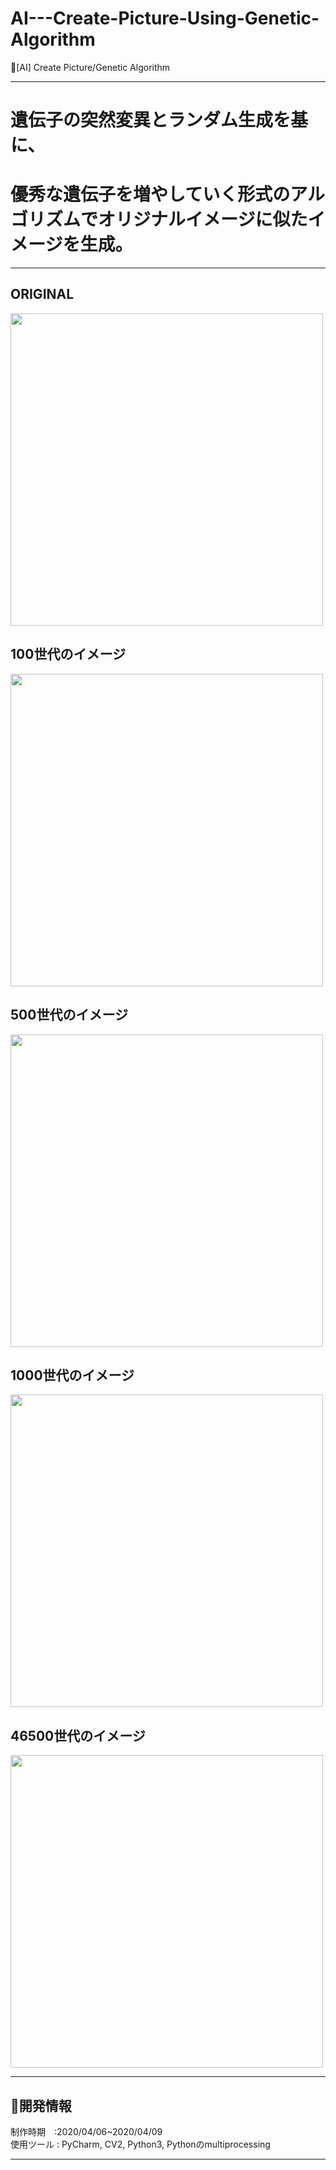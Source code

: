 # AI---Create-Picture-Using-Genetic-Algorithm
🤖[AI] Create Picture/Genetic Algorithm

<hr>

遺伝子の突然変異とランダム生成を基に、  
====================
優秀な遺伝子を増やしていく形式のアルゴリズムでオリジナルイメージに似たイメージを生成。
===================

<hr/>

ORIGINAL
---------

<img width="500" src="https://user-images.githubusercontent.com/44941601/78864715-26456380-7a77-11ea-8f35-02e63db24ae0.png">

100世代のイメージ
----------

<img width="500" src="https://user-images.githubusercontent.com/44941601/78864662-09109500-7a77-11ea-81ac-be40041a38ec.jpg">

500世代のイメージ
----------

<img width="500" src="https://user-images.githubusercontent.com/44941601/78864782-52f97b00-7a77-11ea-9e83-4b9161730e00.jpg">


1000世代のイメージ
----------

<img width="500" src="https://user-images.githubusercontent.com/44941601/78864792-5b51b600-7a77-11ea-8a4a-f11fa569c13b.jpg">

46500世代のイメージ
----------

<img width="500" src="https://user-images.githubusercontent.com/44941601/78864833-6f95b300-7a77-11ea-81d0-3397f66bd0a2.jpg">

<hr>

🔧開発情報
---------

制作時期　:2020/04/06~2020/04/09  
使用ツール :  PyCharm, CV2, Python3, Pythonのmultiprocessing

<hr/>
